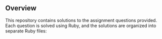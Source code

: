 ## Overview
This repository contains solutions to the assignment questions provided. Each question is solved using Ruby, and the solutions are organized into separate Ruby files:
